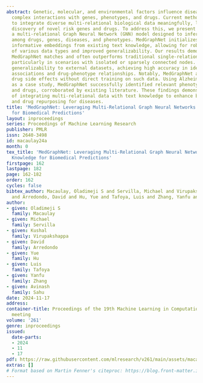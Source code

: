 ```yaml
---
abstract: Genetic, molecular, and environmental factors influence diseases through
  complex interactions with genes, phenotypes, and drugs. Current methods often fail
  to integrate diverse multi-relational biological data meaningfully, limiting the
  discovery of novel risk genes and drugs. To address this, we present MedGraphNet,
  a multi-relational Graph Neural Network (GNN) model designed to infer relationships
  among drugs, genes, diseases, and phenotypes. MedGraphNet initializes nodes using
  informative embeddings from existing text knowledge, allowing for robust integration
  of various data types and improved generalizability. Our results demonstrate that
  MedGraphNet matches and often outperforms traditional single-relation approaches,
  particularly in scenarios with isolated or sparsely connected nodes. The model shows
  generalizability to external datasets, achieving high accuracy in identifying disease-gene
  associations and drug-phenotype relationships. Notably, MedGraphNet accurately inferred
  drug side effects without direct training on such data. Using Alzheimer’s disease
  as a case study, MedGraphNet successfully identified relevant phenotypes, genes,
  and drugs, corroborated by existing literature. These findings demonstrate the potential
  of integrating multi-relational data with text knowledge to enhance biomedical predictions
  and drug repurposing for diseases.
title: 'MedGraphNet: Leveraging Multi-Relational Graph Neural Networks and Text Knowledge
  for Biomedical Predictions'
layout: inproceedings
series: Proceedings of Machine Learning Research
publisher: PMLR
issn: 2640-3498
id: macaulay24a
month: 0
tex_title: 'MedGraphNet: Leveraging Multi-Relational Graph Neural Networks and Text
  Knowledge for Biomedical Predictions'
firstpage: 162
lastpage: 182
page: 162-182
order: 162
cycles: false
bibtex_author: Macaulay, Oladimeji S and Servilla, Michael and Virupakshappa, Kushal
  and Arredondo, David and Hu, Yue and Tafoya, Luis and Zhang, Yanfu and Sahu, Avinash
author:
- given: Oladimeji S
  family: Macaulay
- given: Michael
  family: Servilla
- given: Kushal
  family: Virupakshappa
- given: David
  family: Arredondo
- given: Yue
  family: Hu
- given: Luis
  family: Tafoya
- given: Yanfu
  family: Zhang
- given: Avinash
  family: Sahu
date: 2024-11-17
address:
container-title: Proceedings of the 19th Machine Learning in Computational Biology
  meeting
volume: '261'
genre: inproceedings
issued:
  date-parts:
  - 2024
  - 11
  - 17
pdf: https://raw.githubusercontent.com/mlresearch/v261/main/assets/macaulay24a/macaulay24a.pdf
extras: []
# Format based on Martin Fenner's citeproc: https://blog.front-matter.io/posts/citeproc-yaml-for-bibliographies/
---
```

